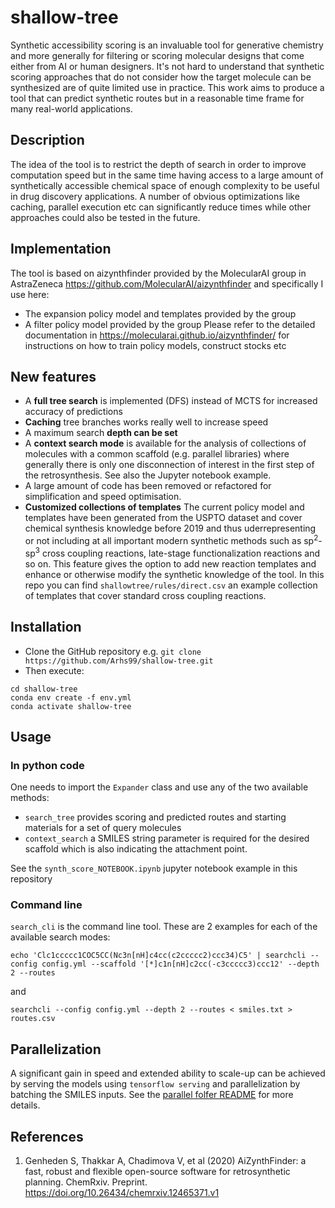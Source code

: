# shallow-tree
Synthetic accessibility scoring is an invaluable tool for generative chemistry and more generally for filtering or scoring molecular designs that come either from AI or human designers. It's not hard to understand that synthetic scoring approaches that do not consider how the target molecule can be synthesized are of quite limited use in practice. This work aims to produce a tool that can predict synthetic routes but in a reasonable time frame for many real-world applications.
## Description
The idea of the tool is to restrict the depth of search in order to improve computation speed but in the same time having access to a large amount of synthetically accessible chemical space of enough complexity to be useful in drug discovery applications. A number of obvious optimizations like caching, parallel execution etc can significantly reduce times while other approaches could also be tested in the future. 

## Implementation
The tool is based on aizynthfinder provided by the MolecularAI group in AstraZeneca https://github.com/MolecularAI/aizynthfinder and specifically I use here:
- The expansion policy model and templates provided by the group
- A filter policy model provided by the group
Please refer to the detailed documentation in https://molecularai.github.io/aizynthfinder/ for instructions on how to train policy models, construct stocks etc 

## New features
- A **full tree search** is implemented (DFS) instead of MCTS for increased accuracy of predictions
- **Caching** tree branches works really well to increase speed
- A maximum search **depth can be set**
- A **context search mode** is available for the analysis of collections of molecules with a common scaffold (e.g. parallel libraries) where generally there is only one disconnection of interest in the first step of the retrosynthesis. See also the Jupyter notebook example.
- A large amount of code has been removed or refactored for simplification and speed optimisation.
- **Customized collections of templates** The current policy model and templates have been generated from the USPTO dataset and cover chemical synthesis knowledge before 2019 and thus uderrepresenting or not including at all important modern synthetic methods such as sp<sup>2</sup>-sp<sup>3</sup> cross coupling reactions, late-stage functionalization reactions and so on. This feature gives the option to add new reaction templates and enhance or otherwise modify the synthetic knowledge of the tool. In this repo you can find ```shallowtree/rules/direct.csv``` an example collection of templates that cover standard cross coupling reactions.

## Installation

- Clone the GitHub repository e.g. ```git clone https://github.com/Arhs99/shallow-tree.git```
- Then execute:
```commandline
cd shallow-tree
conda env create -f env.yml
conda activate shallow-tree
```

## Usage
### In python code
One needs to import the ```Expander``` class and use any of the two available methods:
- ```search_tree``` provides scoring and predicted routes and starting materials for a set of query molecules
- ```context_search``` a SMILES string parameter is required for the desired scaffold which is also indicating the attachment point.

See the ```synth_score_NOTEBOOK.ipynb``` jupyter notebook example in this repository

### Command line
```search_cli``` is the command line tool. These are 2 examples for each of the available search modes:
```commandline
echo 'Clc1ccccc1COC5CC(Nc3n[nH]c4cc(c2ccccc2)ccc34)C5' | searchcli --config config.yml --scaffold '[*]c1n[nH]c2cc(-c3ccccc3)ccc12' --depth 2 --routes
```
and
```commandline
searchcli --config config.yml --depth 2 --routes < smiles.txt > routes.csv
```

## Parallelization
A significant gain in speed and extended ability to scale-up can be achieved by serving the models using ```tensorflow serving``` and parallelization by batching the SMILES inputs. See the [parallel folfer README](./parallel/README.md) for more details.

## References
1. Genheden S, Thakkar A, Chadimova V, et al (2020) AiZynthFinder: a fast, robust and flexible open-source software for retrosynthetic planning. ChemRxiv. Preprint. https://doi.org/10.26434/chemrxiv.12465371.v1
